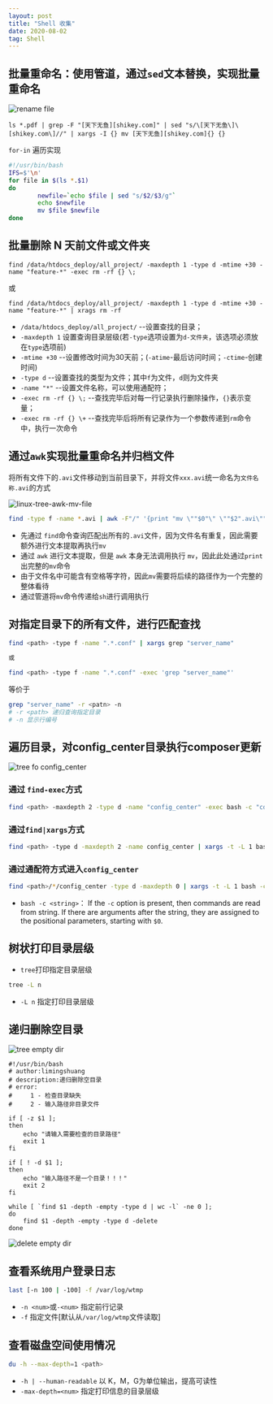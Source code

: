 ```yaml
---
layout: post
title: "Shell 收集"
date: 2020-08-02
tag: Shell
---
```


## 批量重命名：使用管道，通过`sed`文本替换，实现批量重命名
![rename file](/images/article/shell-pipline-renamefile.png)
```shell
ls *.pdf | grep -F "[天下无鱼][shikey.com]" | sed "s/\[天下无鱼\]\[shikey.com\]//" | xargs -I {} mv [天下无鱼][shikey.com]{} {}
```

`for-in` 遍历实现

```sh
#!/usr/bin/bash
IFS=$'\n'
for file in $(ls *.$1)
do
        newfile=`echo $file | sed "s/$2/$3/g"`
        echo $newfile
        mv $file $newfile
done
```

## 批量删除 N 天前文件或文件夹
```
find /data/htdocs_deploy/all_project/ -maxdepth 1 -type d -mtime +30 -name "feature-*" -exec rm -rf {} \;
```
或
```
find /data/htdocs_deploy/all_project/ -maxdepth 1 -type d -mtime +30 -name "feature-*" | xrags rm -rf
```

- `/data/htdocs_deploy/all_project/` --设置查找的目录；
- `-maxdepth 1` 设置查询目录层级(若`-type`选项设置为`d-文件夹`，该选项必须放在`type`选项前)
- `-mtime +30` --设置修改时间为30天前；(`-atime`-最后访问时间；`-ctime`-创建时间)
- `-type d` --设置查找的类型为文件；其中`f`为文件，`d`则为文件夹
- `-name "*"` --设置文件名称，可以使用通配符；
- `-exec rm -rf {} \;` --查找完毕后对每一行记录执行删除操作，`{}`表示变量；
- `-exec rm -rf {} \+` --查找完毕后将所有记录作为一个参数传递到`rm`命令中，执行一次命令 

## 通过`awk`实现批量重命名并归档文件
将所有文件下的`.avi`文件移动到当前目录下，并将文件`xxx.avi`统一命名为`文件名称.avi`的方式

![linux-tree-awk-mv-file](/images/article/linux-tree-awk-mv-file.png)

```sh
find -type f -name *.avi | awk -F"/" '{print "mv \""$0"\" \""$2".avi\""}'|sh
```
- 先通过 `find`命令查询匹配出所有的`.avi`文件，因为文件名有重复，因此需要额外进行文本提取再执行`mv`
- 通过 `awk` 进行文本提取，但是 `awk` 本身无法调用执行 `mv`，因此此处通过`print`出完整的`mv`命令
- 由于文件名中可能含有空格等字符，因此`mv`需要将后续的路径作为一个完整的整体看待
- 通过管道将`mv`命令传递给`sh`进行调用执行

## 对指定目录下的所有文件，进行匹配查找
```sh
find <path> -type f -name ".*.conf" | xargs grep "server_name"

或

find <path> -type f -name ".*.conf" -exec 'grep "server_name"'
```

等价于

```sh
grep "server_name" -r <patn> -n 
# -r <path> 递归查询指定目录
# -n 显示行编号
```

## 遍历目录，对config_center目录执行composer更新
![tree fo config_center](/images/article/linux-tree-coinfig_center.png)
### 通过 `find-exec`方式
```sh
find <path> -maxdepth 2 -type d -name "config_center" -exec bash -c "cd {} && /apps/xxx/bin/php /apps/xxx/composer update --no-dev" \;
```

### 通过`find|xargs`方式
```sh
find <path> -type d -maxdepth 2 -name config_center | xargs -t -L 1 bash -c 'cd "$0" && /apps/xxx/bin/php /apps/xxx/composer update --no-dev'
```

### 通过通配符方式进入`config_center`
```sh
find <path>/*/config_center -type d -maxdepth 0 | xargs -t -L 1 bash -c 'cd "$0" /apps/xxx/bin/php /apps/xxx/composer update --no-dev'
```
- `bash -c <string>`： If the `-c` option is present, then commands are read from string.  If there are arguments after the string, they are assigned to the positional parameters, starting with `$0`.



## 树状打印目录层级

- `tree`打印指定目录层级
```sh
tree -L n
```
- `-L n` 指定打印目录层级

## 递归删除空目录
![tree empty dir](/images/article/linux-tree-empty-dir.png)
```shell
#!/usr/bin/bash
# author:limingshuang
# description:递归删除空目录
# error:
#     1 - 检查目录缺失
#     2 - 输入路径非目录文件

if [ -z $1 ];
then
    echo "请输入需要检查的目录路径"
    exit 1
fi

if [ ! -d $1 ];
then
    echo "输入路径不是一个目录！！！"
    exit 2
fi

while [ `find $1 -depth -empty -type d | wc -l` -ne 0 ];
do
    find $1 -depth -empty -type d -delete
done
```
![delete empty dir](/images/article/linux-receive-delete-empty-dir.png)

## 查看系统用户登录日志
```sh
last [-n 100 | -100] -f /var/log/wtmp
```
- `-n <num>`或`-<num>` 指定前<num>行记录
- `-f` 指定文件[默认从`/var/log/wtmp`文件读取]

## 查看磁盘空间使用情况
```sh
du -h --max-depth=1 <path>
```
- `-h | --human-readable` 以 K，M，G为单位输出，提高可读性
- `-max-depth=<num>` 指定打印信息的目录层级



